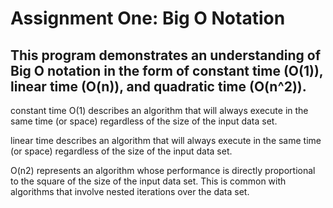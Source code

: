 # Assignment One: Big O Notation

## This program demonstrates an understanding of Big O notation in the form of constant time (O(1)), linear time (O(n)), and quadratic time (O(n^2)).

constant time
O(1) describes an algorithm that will always execute in the same time (or space) regardless of the size of the input data set.

linear time
describes an algorithm that will always execute in the same time (or space) regardless of the size of the input data set.

O(n2) represents an algorithm whose performance is directly proportional to the square of the size of the input data set.
This is common with algorithms that involve nested iterations over the data set. 

